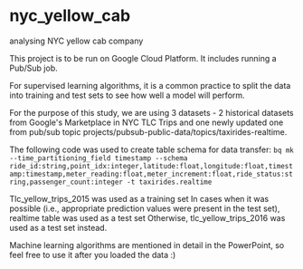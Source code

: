 # nyc_yellow_cab
analysing NYC yellow cab company 

This project is to be run on Google Cloud Platform. It includes running a Pub/Sub job.

For supervised learning algorithms, it is a common practice to split the data into training and test sets to see how well a model will perform.

For the purpose of this study, we are using 3 datasets - 2 historical datasets from Google's Marketplace in NYC TLC Trips and one newly updated one from pub/sub topic 
projects/pubsub-public-data/topics/taxirides-realtime. 

The following code was used to create table schema for data transfer:
`bq mk --time_partitioning_field timestamp --schema ride_id:string,point_idx:integer,latitude:float,longitude:float,timestamp:timestamp,meter_reading:float,meter_increment:float,ride_status:string,passenger_count:integer -t taxirides.realtime`

Tlc_yellow_trips_2015 was used as a training set
In cases when it was possible (i.e., appropriate prediction values were present in the test set), realtime table was used as a test set
Otherwise, tlc_yellow_trips_2016 was used as a test set instead.

Machine learning algorithms are mentioned in detail in the PowerPoint, so feel free to use it after you loaded the data :) 
